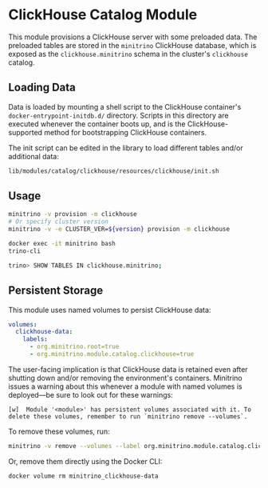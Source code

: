 # ClickHouse Catalog Module

This module provisions a ClickHouse server with some preloaded data. The
preloaded tables are stored in the `minitrino` ClickHouse database, which is
exposed as the `clickhouse.minitrino` schema in the cluster's `clickhouse`
catalog.

## Loading Data

Data is loaded by mounting a shell script to the ClickHouse container's
`docker-entrypoint-initdb.d/` directory. Scripts in this directory are executed
whenever the container boots up, and is the ClickHouse-supported method for
bootstrapping ClickHouse containers.

The init script can be edited in the library to load different tables and/or
additional data:

```sh
lib/modules/catalog/clickhouse/resources/clickhouse/init.sh
```

## Usage

```sh
minitrino -v provision -m clickhouse
# Or specify cluster version
minitrino -v -e CLUSTER_VER=${version} provision -m clickhouse

docker exec -it minitrino bash 
trino-cli

trino> SHOW TABLES IN clickhouse.minitrino;
```

## Persistent Storage

This module uses named volumes to persist ClickHouse data:

```yaml
volumes:
  clickhouse-data:
    labels:
      - org.minitrino.root=true
      - org.minitrino.module.catalog.clickhouse=true
```

The user-facing implication is that ClickHouse data is retained even after
shutting down and/or removing the environment's containers. Minitrino issues a
warning about this whenever a module with named volumes is deployed––be sure to
look out for these warnings:

```text
[w]  Module '<module>' has persistent volumes associated with it. To delete these volumes, remember to run `minitrino remove --volumes`.
```

To remove these volumes, run:

```sh
minitrino -v remove --volumes --label org.minitrino.module.catalog.clickhouse=true
```

Or, remove them directly using the Docker CLI:

```sh
docker volume rm minitrino_clickhouse-data
```
